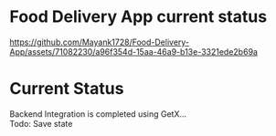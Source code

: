 # Food Delivery App current status
https://github.com/Mayank1728/Food-Delivery-App/assets/71082230/a96f354d-15aa-46a9-b13e-3321ede2b69a

# Current Status 
Backend Integration is completed using GetX...<br>
Todo: Save state <br>

